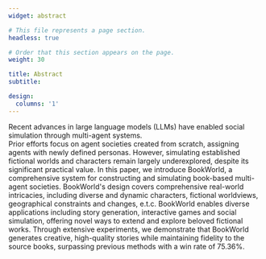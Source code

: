 ```yaml
---
widget: abstract

# This file represents a page section.
headless: true

# Order that this section appears on the page.
weight: 30

title: Abstract
subtitle: 

design:
  columns: '1'
---
```

Recent advances in large language models (LLMs) have enabled social simulation through multi-agent systems.  
Prior efforts focus on agent societies created from scratch, assigning agents with newly defined personas.
However, simulating established fictional worlds and characters remain largely underexplored, despite its significant practical value.
In this paper, we introduce BookWorld, a comprehensive system for constructing and simulating book-based multi-agent societies.
BookWorld's design covers comprehensive real-world intricacies, including diverse and dynamic characters, fictional worldviews, geographical constraints and changes, e.t.c.
BookWorld enables diverse applications including story generation, interactive games and social simulation, offering novel ways to extend and explore beloved fictional works. Through extensive experiments, we demonstrate that BookWorld generates creative, high-quality stories while maintaining fidelity to the source books, surpassing previous methods with a win rate of 75.36%.
